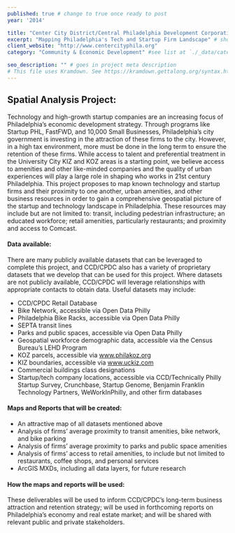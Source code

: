 ```yaml
---
published: true # change to true once ready to post
year: '2014'

title: "Center City District/Central Philadelphia Development Corporation" # project title or client name
excerpt: "Mapping Philadelphia's Tech and Startup Firm Landscape" # shows on project list page
client_website: "http://www.centercityphila.org"
category: "Community & Economic Development" #see list at `./_data/categories.yml`

seo_description: "" # goes in project meta description
# This file uses Kramdown. See https://kramdown.gettalong.org/syntax.html for syntax
---
```


## Spatial Analysis Project:
Technology and high-growth startup companies are an increasing focus of Philadelphia’s economic development strategy. Through programs like Startup PHL, FastFWD, and 10,000 Small Businesses, Philadelphia’s city government is investing in the attraction of these firms to the city. However, in a high tax environment, more must be done in the long term to ensure the retention of these firms. While access to talent and preferential treatment in the University City KIZ and KOZ areas is a starting point, we believe access to amenities and other like-minded companies and the quality of urban experiences will play a large role in shaping who works in 21st century Philadelphia. This project proposes to map known technology and startup firms and their proximity to one another, urban amenities, and other business resources in order to gain a comprehensive geospatial picture of the startup and technology landscape in Philadelphia. These resources may include but are not limited to: transit, including pedestrian infrastructure; an educated workforce; retail amenities, particularly restaurants; and proximity and access to Comcast.

#### Data available:
There are many publicly available datasets that can be leveraged to complete this project, and CCD/CPDC also has a variety of proprietary datasets that we develop that can be used for this project. Where datasets are not publicly available, CCD/CPDC will leverage relationships with appropriate contacts to obtain data. Useful datasets may include:
- CCD/CPDC Retail Database
- Bike Network, accessible via Open Data Philly
- Philadelphia Bike Racks, accessible via Open Data Philly
- SEPTA transit lines
- Parks and public spaces, accessible via Open Data Philly
- Geospatial workforce demographic data, accessible via the Census Bureau’s LEHD Program
- KOZ parcels, accessible via www.philakoz.org
- KIZ boundaries, accessible via www.uckiz.com
- Commercial buildings class designations
- Startup/tech company locations, accessible via CCD/Technically Philly Startup Survey, Crunchbase, Startup Genome, Benjamin Franklin Technology Partners, WeWorkInPhilly, and other firm databases

#### Maps and Reports that will be created:
- An attractive map of all datasets mentioned above
- Analysis of firms’ average proximity to transit amenities, bike network, and bike parking
- Analysis of firms’ average proximity to parks and public space amenities
- Analysis of firms’ access to retail amenities, to include but not limited to restaurants, coffee shops, and personal services
- ArcGIS MXDs, including all data layers, for future research

#### How the maps and reports will be used:
These deliverables will be used to inform CCD/CPDC’s long-term business attraction and retention strategy; will be used in forthcoming reports on Philadelphia’s economy and real estate market; and will be shared with relevant public and private stakeholders.
